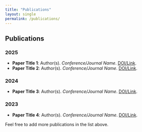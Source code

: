 ```yaml
---
title: "Publications"
layout: single
permalink: /publications/
---
```


## Publications

### 2025
- **Paper Title 1**: Author(s). *Conference/Journal Name*. [DOI/Link](#).
- **Paper Title 2**: Author(s). *Conference/Journal Name*. [DOI/Link](#).

### 2024
- **Paper Title 3**: Author(s). *Conference/Journal Name*. [DOI/Link](#).

### 2023
- **Paper Title 4**: Author(s). *Conference/Journal Name*. [DOI/Link](#).

Feel free to add more publications in the list above.